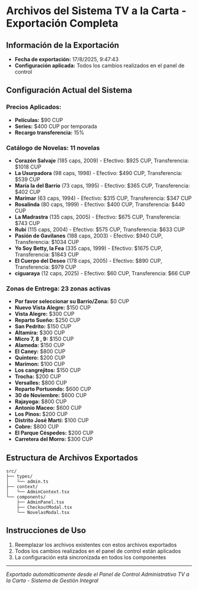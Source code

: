 # Archivos del Sistema TV a la Carta - Exportación Completa

## Información de la Exportación
- **Fecha de exportación:** 17/8/2025, 9:47:43
- **Configuración aplicada:** Todos los cambios realizados en el panel de control

## Configuración Actual del Sistema

### Precios Aplicados:
- **Películas:** $90 CUP
- **Series:** $400 CUP por temporada  
- **Recargo transferencia:** 15%

### Catálogo de Novelas: 11 novelas
- **Corazón Salvaje** (185 caps, 2009) - Efectivo: $925 CUP, Transferencia: $1018 CUP
- **La Usurpadora** (98 caps, 1998) - Efectivo: $490 CUP, Transferencia: $539 CUP
- **María la del Barrio** (73 caps, 1995) - Efectivo: $365 CUP, Transferencia: $402 CUP
- **Marimar** (63 caps, 1994) - Efectivo: $315 CUP, Transferencia: $347 CUP
- **Rosalinda** (80 caps, 1999) - Efectivo: $400 CUP, Transferencia: $440 CUP
- **La Madrastra** (135 caps, 2005) - Efectivo: $675 CUP, Transferencia: $743 CUP
- **Rubí** (115 caps, 2004) - Efectivo: $575 CUP, Transferencia: $633 CUP
- **Pasión de Gavilanes** (188 caps, 2003) - Efectivo: $940 CUP, Transferencia: $1034 CUP
- **Yo Soy Betty, la Fea** (335 caps, 1999) - Efectivo: $1675 CUP, Transferencia: $1843 CUP
- **El Cuerpo del Deseo** (178 caps, 2005) - Efectivo: $890 CUP, Transferencia: $979 CUP
- **ciguaraya** (12 caps, 2025) - Efectivo: $60 CUP, Transferencia: $66 CUP

### Zonas de Entrega: 23 zonas activas
- **Por favor seleccionar su Barrio/Zona:** $0 CUP
- **Nuevo Vista Alegre:** $150 CUP
- **Vista Alegre:** $300 CUP
- **Reparto Sueño:** $250 CUP
- **San Pedrito:** $150 CUP
- **Altamira:** $300 CUP
- **Micro 7, 8 , 9:** $150 CUP
- **Alameda:** $150 CUP
- **El Caney:** $800 CUP
- **Quintero:** $200 CUP
- **Marimon:** $100 CUP
- **Los cangrejitos:** $150 CUP
- **Trocha:** $200 CUP
- **Versalles:** $800 CUP
- **Reparto Portuondo:** $600 CUP
- **30 de Noviembre:** $600 CUP
- **Rajayoga:** $800 CUP
- **Antonio Maceo:** $600 CUP
- **Los Pinos:** $200 CUP
- **Distrito José Martí:** $100 CUP
- **Cobre:** $800 CUP
- **El Parque Céspedes:** $200 CUP
- **Carretera del Morro:** $300 CUP

## Estructura de Archivos Exportados
```
src/
├── types/
│   └── admin.ts
├── context/
│   └── AdminContext.tsx
└── components/
    ├── AdminPanel.tsx
    ├── CheckoutModal.tsx
    └── NovelasModal.tsx
```

## Instrucciones de Uso
1. Reemplazar los archivos existentes con estos archivos exportados
2. Todos los cambios realizados en el panel de control están aplicados
3. La configuración está sincronizada en todos los componentes

---
*Exportado automáticamente desde el Panel de Control Administrativo*
*TV a la Carta - Sistema de Gestión Integral*
